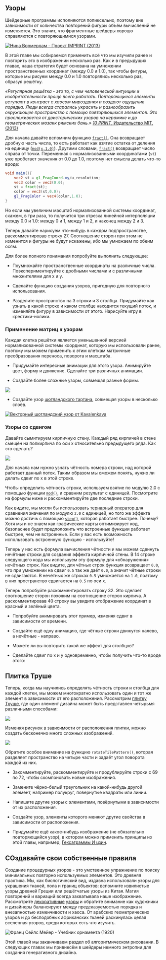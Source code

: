 ## Узоры

Шейдерные программы исполняются попиксельно, поэтому вне зависимости от количества повторений фигуры объём вычислений не изменяется. Это значит, что фрагментные шейдеры хорошо справляются с повторяющимися узорами.

[ ![Нина Вормердам - Проект IMPRINT (2013)](warmerdam.jpg) ](../edit.php#09/dots5.frag)

В этой главе мы собираемся применить всё что мы изучили ранее и повторить это в изображении несколько раз. Как и в предыдущих главах, наша стратегия будет основана на умножении пространственных координат (между 0.0 и 1.0), так чтобы фигуры, которые мы рисуем между 0.0 и 1.0 повторялись несколько раз, образуя решётку.

*«Регулярная решётка - это то, с чем человеческой интуиции и изобретательности проще всего работать. Повторяющиеся элементы вступают в контраст с хаосом мироздания и создают ощущение порядка. Люди всегда старались украсить и разнообразить окружающее пространство с помощю повторяющихся элементов. Это прослеживается от доисторических узоров на керамике и до геометрических мозаик римских бань.»* [*10 PRINT*, Издательство MIT, (2013)](http://10print.org/)

Для начала давайте вспомним функцию [```fract()```](../glossary/?search=fract). Она возвращает дробную часть числа, то есть работает как взятие остатка от деления на единицу ([```mod(x,1.0)```](../glossary/?search=mod)). Другими словами, [```fract()```](../glossary/?search=fract) возвращает число справа от точки. Переменная с нормализованными координатами (```st```) уже пробегает значения от 0.0 до 1.0, поэтому нет смысла делать что-то вроде:

```glsl
void main(){
	vec2 st = gl_FragCoord.xy/u_resolution;
	vec3 color = vec3(0.0);
    st = fract(st);
	color = vec3(st,0.0);
	gl_FragColor = vec4(color,1.0);
}
```

Но если мы увеличим масштаб нормализованной системы координат, скажем, в три раза, то получится три отрезка линейной интерполяции между 0.0 и 1.0: между 0 и 1, между 1 и 2, и наконец между 2 и 3.

<div class="codeAndCanvas" data="grid-making.frag"></div>

Теперь давайте нарисуем что-нибудь в каждом подпространстве, раскомментировав строку 27. Соотношение сторон при этом не изменится и фигуры не будут искажены, ибо мы умножаем по обеим осям.

Для более полного понимания попробуйте выполнить следующее:

* Поумножайте пространственные координаты на различные числа. Поэкспериментируйте с дробными числами и с различными множителями для x и y.

* Сделайте функцию создания узоров, пригодную для повторного использования.

* Разделите пространство на 3 строки и 3 столбца. Придумайте как узнать в какой строке и каком столбце находится текущий поток, и изменяйте фигуру в зависимости от этого. Нарисуйте игру в крестики-нолики.

### Применение матриц к узорам

Каждая клетка решётки является уменьшенной версией нормализованной системы координат, которую мы использовали ранее, поэтому мы можем применить к этим клеткам матричные преобразования переноса, поворота и масштаба.

<div class="codeAndCanvas" data="checks.frag"></div>

* Придумайте интересные анимации для этого узора. Анимируйте цвет, форму и движение. Сделайте три различных анимации.

* Создайте более сложные узоры, совмещая разные формы.

[![](diamondtiles-long.png)](../edit.php#09/diamondtiles.frag)

* Создайте узор [шотландского тартана](https://www.google.com/search?q=scottish+patterns+fabric&tbm=isch&tbo=u&source=univ&sa=X&ei=Y1aFVfmfD9P-yQTLuYCIDA&ved=0CB4QsAQ&biw=1399&bih=799#tbm=isch&q=Scottish+Tartans+Patterns), совмещая узоры в несколько слоёв.

[ ![Векторный шотландский узор от Kavalenkava](tartan.jpg) ](http://graphicriver.net/item/vector-pattern-scottish-tartan/6590076)

### Узоры со сдвигом

Давайте сымитируем кирпичную стену. Каждый ряд кирпичей в стене смещён на полкирпича по оси x относительно предыдущего ряда. Как это сделать?

![](brick.jpg)

Для начала нам нужно узнать чётность номера строки, над которой работает данный поток. Таким образом мы сможем понять, нужно ли делать сдвиг по x в этой строке.

Чтобы определить чётность строки, используем взятие по модулю 2.0 с помощью функции [```mod()```](../glossary/?search=mod), и сравним результат с единицей. Посмотрите на формулы ниже и раскомментируйте две последние строки.

<div class="simpleFunction" data="y = mod(x,2.0);
// y = mod(x,2.0) < 1.0 ? 0. : 1. ;
// y = step(1.0,mod(x,2.0));"></div>

Как видите, мы могли бы использовать [тернарный оператор](https://ru.wikipedia.org/wiki/%D0%A2%D0%B5%D1%80%D0%BD%D0%B0%D1%80%D0%BD%D0%B0%D1%8F_%D1%83%D1%81%D0%BB%D0%BE%D0%B2%D0%BD%D0%B0%D1%8F_%D0%BE%D0%BF%D0%B5%D1%80%D0%B0%D1%86%D0%B8%D1%8F) для сравнения значения по модулю ```2.0``` с единицей, но того же эффекта можно достичь с помощью [```step()```](../glossary/?search=step), которая работает быстрее. Почему? Хотя мы и не знаем как графические карты оптимизирует код, безопаснее будет предположить что встроенные функции работает быстрее, чем не встроенные. Если у вас есть возможность использовать встроенную функцию - используйте!

Теперь у нас есть формула вычисления чётности и мы можем сдвинуть нечётные строки для создания эффекта кирпичной стены. В 14 строке следующего кода мы используем эту формулу для «обнаружения» нечётных строк. Как видите, для чётных строк функция возвращает ```0.0```, что при умножении на сдвиг ```0.5``` так же даёт ```0.0```, а значит чётные строки не сдвигаются. В нечётных же строках ```0.5``` умножается на ```1.0```, поэтому в них пространство сдвигается на ```0.5``` по оси x.

Теперь попробуйте раскомментировать строку 32. Это сделает соотношение сторон похожим на соотношение сторон кирпича. А раскомментировав 40 строку вы увидите отображение координат в красный и зелёный цвета.

<div class="codeAndCanvas" data="bricks.frag"></div>

* Попробуйте анимировать этот пример, изменяя сдвиг в зависимости от времени.

* Создайте ещё одну анимацию, где чётные строки движутся налево, а нечётные - направо.

* Можете ли вы повторить такой же эффект для столбцов?

* Сделайте сдвиг по x и y одновременно, чтобы получить что-то вроде этого:

<a href="../edit.php#09/marching_dots.frag"><canvas id="custom" class="canvas" data-fragment-url="marching_dots.frag"  width="520px" height="200px"></canvas></a>

## Плитка Труше

Теперь, когда мы научились определять чётность строки и столбца для каждой клетки, мы можем многократно использовать один и тот же элемент в зависимости от его расположения. Рассмотрим [плитку Труше](https://ru.wikipedia.org/wiki/%D0%9F%D0%BB%D0%B8%D1%82%D0%BA%D0%B0_%D0%A2%D1%80%D1%83%D1%88%D0%B5), где один элемент дизайна может быть представлен четырьмя различными способами:

![](truchet-00.png)

Изменяя рисунок в зависимости от расположения плитки, можно создать бесконечно много сложных изображений.

![](truchet-01.png)

Обратите особое внимание на функцию ```rotateTilePattern()```, которая разделяет пространство на четыре части и задаёт угол поворота каждой из них.

<div class="codeAndCanvas" data="truchet.frag"></div>

* Закомментируйте, раскомментируйте и продублируйте строки с 69 по 72, чтобы скомпоновать новые изображения.

* Замените чёрно-белый треугольник на какой-нибудь другой элемент, например полукруг, повернутые квадраты или линии.

* Напишите другие узоры с элементами, повёрнутыми в зависимости от их расположения.

* Создайте узор, элементы которого меняют другие свойства в зависимости от расположения.

* Придумайте ещё какое-нибудь изображение (не обязательно повторяющийся узор), в котором можно применить принципы из этой главы, например, [Гексаграммы И цзин](https://ru.wikipedia.org/wiki/%D0%93%D0%B5%D0%BA%D1%81%D0%B0%D0%B3%D1%80%D0%B0%D0%BC%D0%BC%D0%B0_(%D0%98_%D1%86%D0%B7%D0%B8%D0%BD)).

<a href="../edit.php#09/iching-01.frag"><canvas id="custom" class="canvas" data-fragment-url="iching-01.frag"  width="520px" height="200px"></canvas></a>

## СОздавайте свои собственные правила

Создание процедурных узоров - это умственное упражнение по поиску минимальных повторно используемых элементов. Это древняя практика. Мы, как биологический вид, издавна использовали узоры для украшения тканей, пола и границ объектов: вспомните извилистые узоры древней Греции или решётчатые узоры из Китая. Магия повторений и вариаций всегда захватывала наше изображение. Рассмотрите [декоративные](https://archive.org/stream/traditionalmetho00chririch#page/130/mode/2up) [узоры](https://www.pinterest.com/patriciogonzv/paterns/) и обратите внимание как художники и дизайнеры балансируют между предсказуемостью порядка и внезапностью изменчивости и хаоса. От арабских геометрических узоров и до бесподобных африканских тканей раскинулась целая вселенная узоров, среди которых есть что изучить.

![Франц Сейлс Мейер - Учебник орнамента (1920)](geometricpatters.png)

Этой главой мы заканчиваем раздел об алгоритмическом рисовании. В следующих главах мы привнесём в шейдеры немного энтропии для создания генеративного дизайна.
